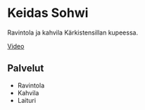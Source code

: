 # Keidas Sohwi

Ravintola ja kahvila Kärkistensillan kupeessa.

[Video](https://fb.watch/lAWcyVeY3E/)

## Palvelut

- Ravintola
- Kahvila
- Laituri

